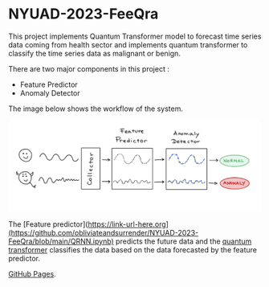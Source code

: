 #  NYUAD-2023-FeeQra

  

This project implements Quantum Transformer model to forecast time series data coming from health sector and implements quantum transformer to classify the time series data as malignant or benign.

 
There are two major components in this project :

* Feature Predictor 
* Anomaly Detector 

The image below shows the workflow of the system.

![alt text](https://github.com/obliviateandsurrender/NYUAD-2023-FeeQra/blob/main/workflow.png)

The [Feature predictor](https://link-url-here.org](https://github.com/obliviateandsurrender/NYUAD-2023-FeeQra/blob/main/QRNN.ipynb) predicts the future data and the [quantum transformer](https://github.com/obliviateandsurrender/NYUAD-2023-FeeQra/blob/main/QuantumSentenceTransformer.py) classifies the data based on the data forecasted by the feature predictor.

[GitHub Pages](https://pages.github.com/).

